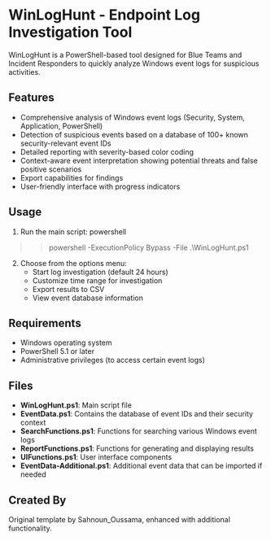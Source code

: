 # WinLogHunt - Endpoint Log Investigation Tool

WinLogHunt is a PowerShell-based tool designed for Blue Teams and Incident Responders to quickly analyze Windows event logs for suspicious activities.

## Features

- Comprehensive analysis of Windows event logs (Security, System, Application, PowerShell)
- Detection of suspicious events based on a database of 100+ known security-relevant event IDs
- Detailed reporting with severity-based color coding
- Context-aware event interpretation showing potential threats and false positive scenarios
- Export capabilities for findings
- User-friendly interface with progress indicators

## Usage

1. Run the main script:
powershell
>>powershell -ExecutionPolicy Bypass -File .\WinLogHunt.ps1

2. Choose from the options menu:
   - Start log investigation (default 24 hours)
   - Customize time range for investigation
   - Export results to CSV
   - View event database information

## Requirements

- Windows operating system
- PowerShell 5.1 or later
- Administrative privileges (to access certain event logs)

## Files

- **WinLogHunt.ps1**: Main script file
- **EventData.ps1**: Contains the database of event IDs and their security context
- **SearchFunctions.ps1**: Functions for searching various Windows event logs
- **ReportFunctions.ps1**: Functions for generating and displaying results
- **UIFunctions.ps1**: User interface components
- **EventData-Additional.ps1**: Additional event data that can be imported if needed

## Created By

Original template by Sahnoun_Oussama, enhanced with additional functionality.